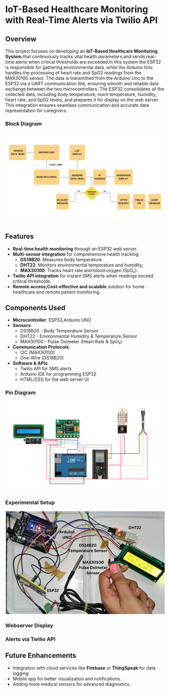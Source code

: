 # IoT-Based Healthcare Monitoring with Real-Time Alerts via Twilio API

## Overview
This project focuses on developing an **IoT-Based Healthcare Monitoring System** that continuously tracks vital health parameters and sends real-time alerts when critical thresholds are exceeded.In this system the ESP32 is responsible for gathering environmental data, while the Arduino Uno handles the processing of heart rate and SpO2 readings from the MAX30100
sensor. The data is transmitted from the Arduino Uno to the ESP32 via a UART communication link, ensuring smooth and reliable data exchange between the two microcontrollers. The ESP32 consolidates all the collected data, including body
temperature, room temperature, humidity, heart rate, and SpO2 levels, and prepares it for display on the web server. This integration ensures seamless communication and accurate data representation for caregivers.

### Block Diagram
![img1](img2.png)
## Features
- **Real-time health monitoring** through an ESP32 web server.
- **Multi-sensor integration** for comprehensive health tracking:
  - **DS18B20**: Measures body temperature.
  - **DHT22**: Monitors environmental temperature and humidity.
  - **MAX30100**: Tracks heart rate and blood oxygen (SpO₂).
- **Twilio API integration** for instant SMS alerts when readings exceed critical thresholds.
- **Remote access,Cost-effective and scalable** solution for home healthcare and remote patient monitoring.


## Components Used
- **Microcontroller**: ESP32,Arduino UNO
- **Sensors**:
  - DS18B20 - Body Temperature Sensor
  - DHT22 - Environmental Humidity & Temperature Sensor
  - MAX30100 - Pulse Oximeter (Heart Rate & SpO₂)
- **Communication Protocols**:
  - I2C (MAX30100)
  - One-Wire (DS18B20)
- **Software & APIs**:
  - Twilio API for SMS alerts
  - Arduino IDE for programming ESP32
  - HTML/CSS for the web server UI
###  Pin Diagram
![img2](https://github.com/Anushiya04/IOT--BASED-HEALTHCARE-MONITORING-WITH-REAL-TIME-ALERTS-VIA-TWILIO-API/blob/60e1eb4ae056a4de6d86b221254d6a5213525cd0/circuit.png)
### Experimental Setup
![img3](https://github.com/Anushiya04/IOT--BASED-HEALTHCARE-MONITORING-WITH-REAL-TIME-ALERTS-VIA-TWILIO-API/blob/35245dfe6f4947ec150e1ee80d140583e35d1da7/experimental%20setup.png)
### Webserver Display

### Alerts via Twilio API

## Future Enhancements
- Integration with cloud services like **Firebase** or **ThingSpeak** for data logging.
- Mobile app for better visualization and notifications.
- Adding more medical sensors for advanced diagnostics.

